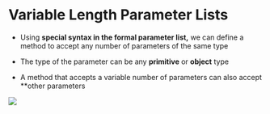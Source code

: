 # Variable Length Parameter Lists

- Using **special syntax in the formal parameter list,** we can define a method to accept any number of parameters of the same type

- The type of the parameter can be any **primitive** or **object** type

- A method that accepts a variable number of parameters can also accept **other parameters




![](https://tva1.sinaimg.cn/large/0081Kckwly1glga8uohpfj30o00a2adm.jpg)
